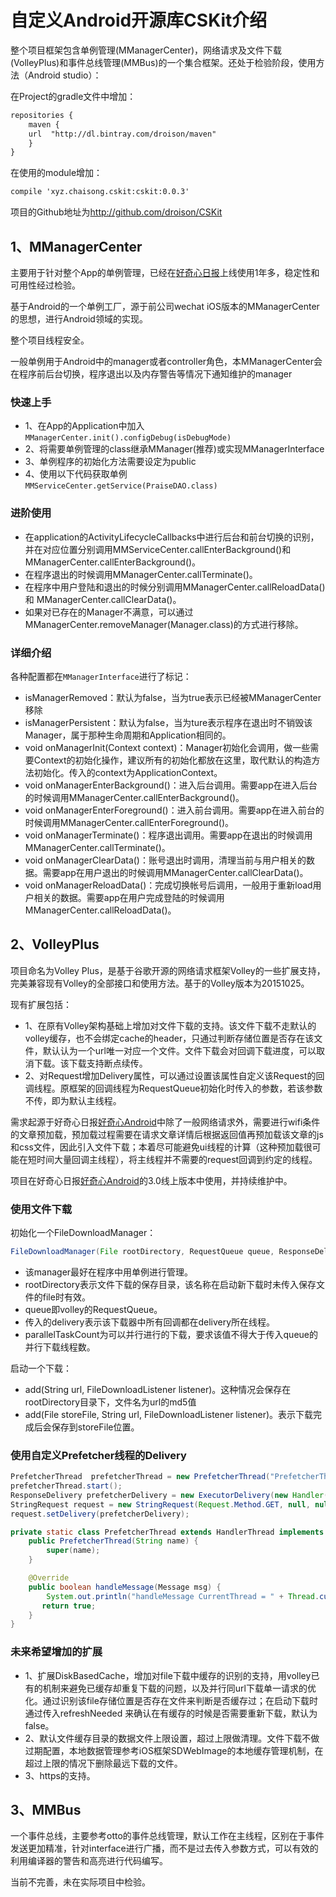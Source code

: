 # 自定义Android开源库CSKit介绍
整个项目框架包含单例管理(MManagerCenter)，网络请求及文件下载(VolleyPlus)和事件总线管理(MMBus)的一个集合框架。还处于检验阶段，使用方法（Android studio）：

在Project的gradle文件中增加：

```xml
repositories {
	maven {
	url  "http://dl.bintray.com/droison/maven"
	}
}
```
在使用的module增加：

```xml
compile 'xyz.chaisong.cskit:cskit:0.0.3'
```

项目的Github地址为<http://github.com/droison/CSKit>
## 1、MManagerCenter 
主要用于针对整个App的单例管理，已经在[好奇心日报][好奇心Android]上线使用1年多，稳定性和可用性经过检验。

基于Android的一个单例工厂，源于前公司wechat iOS版本的MManagerCenter的思想，进行Android领域的实现。

整个项目线程安全。

一般单例用于Android中的manager或者controller角色，本MManagerCenter会在程序前后台切换，程序退出以及内存警告等情况下通知维护的manager

### 快速上手
* 1、在App的Application中加入
	 `MManagerCenter.init().configDebug(isDebugMode)`
* 2、将需要单例管理的class继承MManager(推荐)或实现MManagerInterface
* 3、单例程序的初始化方法需要设定为public
* 4、使用以下代码获取单例  
	`MMServiceCenter.getService(PraiseDAO.class)`
	
### 进阶使用
* 在application的ActivityLifecycleCallbacks中进行后台和前台切换的识别，并在对应位置分别调用MMServiceCenter.callEnterBackground()和MManagerCenter.callEnterBackground()。
* 在程序退出的时候调用MManagerCenter.callTerminate()。
* 在程序中用户登陆和退出的时候分别调用MManagerCenter.callReloadData()和
MManagerCenter.callClearData()。
* 如果对已存在的Manager不满意，可以通过MManagerCenter.removeManager(Manager.class)的方式进行移除。

### 详细介绍
各种配置都在`MManagerInterface`进行了标记：

* isManagerRemoved：默认为false，当为true表示已经被MManagerCenter移除
* isManagerPersistent：默认为false，当为ture表示程序在退出时不销毁该Manager，属于那种生命周期和Application相同的。
* void onManagerInit(Context context)：Manager初始化会调用，做一些需要Context的初始化操作，建议所有的初始化都放在这里，取代默认的构造方法初始化。传入的context为ApplicationContext。
* void onManagerEnterBackground()：进入后台调用。需要app在进入后台的时候调用MManagerCenter.callEnterBackground()。
* void onManagerEnterForeground()：进入前台调用。需要app在进入前台的时候调用MManagerCenter.callEnterForeground()。
* void onManagerTerminate()：程序退出调用。需要app在退出的时候调用MManagerCenter.callTerminate()。
* void onManagerClearData()：账号退出时调用，清理当前与用户相关的数据。需要app在用户退出的时候调用MManagerCenter.callClearData()。
* void onManagerReloadData()：完成切换帐号后调用，一般用于重新load用户相关的数据。需要app在用户完成登陆的时候调用MManagerCenter.callReloadData()。

## 2、VolleyPlus
项目命名为Volley Plus，是基于谷歌开源的网络请求框架Volley的一些扩展支持，完美兼容现有Volley的全部接口和使用方法。基于的Volley版本为20151025。

现有扩展包括：

* 1、在原有Volley架构基础上增加对文件下载的支持。该文件下载不走默认的volley缓存，也不会绑定cache的header，只通过判断存储位置是否存在该文件，默认认为一个url唯一对应一个文件。文件下载会对回调下载进度，可以取消下载。该下载支持断点续传。
* 2、对Request增加Delivery属性，可以通过设置该属性自定义该Request的回调线程。原框架的回调线程为RequestQueue初始化时传入的参数，若该参数不传，即为默认主线程。

需求起源于好奇心日报[好奇心Android]中除了一般网络请求外，需要进行wifi条件的文章预加载，预加载过程需要在请求文章详情后根据返回值再预加载该文章的js和css文件，因此引入文件下载；本着尽可能避免ui线程的计算（这种预加载很可能在短时间大量回调主线程），将主线程并不需要的request回调到约定的线程。

项目在好奇心日报[好奇心Android]的3.0线上版本中使用，并持续维护中。

### 使用文件下载
初始化一个FileDownloadManager：

```java
FileDownloadManager(File rootDirectory, RequestQueue queue, ResponseDelivery defaultDelivery, int parallelTaskCount);
```
* 该manager最好在程序中用单例进行管理。
* rootDirectory表示文件下载的保存目录，该名称在启动新下载时未传入保存文件的file时有效。
* queue即volley的RequestQueue。
* 传入的delivery表示该下载器中所有回调都在delivery所在线程。
* parallelTaskCount为可以并行进行的下载，要求该值不得大于传入queue的并行下载线程数。

启动一个下载：

* add(String url, FileDownloadListener listener)。这种情况会保存在rootDirectory目录下，文件名为url的md5值
* add(File storeFile, String url, FileDownloadListener listener)。表示下载完成后会保存到storeFile位置。
        
### 使用自定义Prefetcher线程的Delivery

```java
PrefetcherThread  prefetcherThread = new PrefetcherThread("PrefetcherThread");
prefetcherThread.start();
ResponseDelivery prefetcherDelivery = new ExecutorDelivery(new Handler(prefetcherThread.getLooper(), prefetcherThread));
StringRequest request = new StringRequest(Request.Method.GET, null, null);
request.setDelivery(prefetcherDelivery);

private static class PrefetcherThread extends HandlerThread implements Handler.Callback {
	public PrefetcherThread(String name) {
 		super(name);
   	}

   	@Override
   	public boolean handleMessage(Message msg) {
		System.out.println("handleMessage CurrentThread = " + Thread.currentThread().getName());
       return true;
   	}
}
```

### 未来希望增加的扩展
* 1、扩展DiskBasedCache，增加对file下载中缓存的识别的支持，用volley已有的机制来避免已缓存却重复下载的问题，以及并行同url下载单一请求的优化。通过识别该file存储位置是否存在文件来判断是否缓存过；在启动下载时通过传入refreshNeeded 来确认在有缓存的时候是否需要重新下载，默认为false。
* 2、默认文件缓存目录的数据文件上限设置，超过上限做清理。文件下载不做过期配置，本地数据管理参考iOS框架SDWebImage的本地缓存管理机制，在超过上限的情况下删除最远下载的文件。
* 3、https的支持。

## 3、MMBus
一个事件总线，主要参考otto的事件总线管理，默认工作在主线程，区别在于事件发送更加精准，针对interface进行广播，而不是过去传入参数方式，可以有效的利用编译器的警告和高亮进行代码编写。

当前不完善，未在实际项目中检验。

[好奇心Android]:http://www.wandoujia.com/apps/com.qdaily.ui